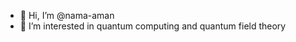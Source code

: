 - 👋 Hi, I’m @nama-aman
- 👀 I’m interested in quantum computing and quantum field theory
<!-- - 🌱 I’m currently learning 
- 💞️ I’m looking to collaborate on ...
- 📫 How to reach me ... -->

<!---
nama-aman/nama-aman is a ✨ special ✨ repository because its `README.md` (this file) appears on your GitHub profile.
You can click the Preview link to take a look at your changes.
--->
